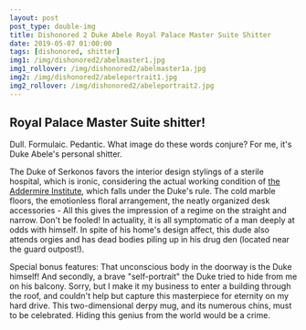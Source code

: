 ```yaml
---
layout: post
post_type: double-img
title: Dishonored 2 Duke Abele Royal Palace Master Suite Shitter
date: 2019-05-07 01:00:00
tags: [dishonored, shitter]
img1: /img/dishonored2/abelmaster1.jpg
img1_rollover: /img/dishonored2/abelmaster1a.jpg
img2: /img/dishonored2/abeleportrait1.jpg
img2_rollover: /img/dishonored2/abeleportrait2.jpg
---
```

## Royal Palace Master Suite shitter!

Dull. Formulaic. Pedantic. What image do these words conjure? For me, it's Duke Abele's personal shitter.

The Duke of Serkonos favors the interior design stylings of a sterile hospital, which is ironic, considering the actual working condition of [the Addermire Institute](https://gaming-thrones.com/2019/04/29/Addermire-Institute.html), which falls under the Duke's rule. The cold marble floors, the emotionless floral arrangement, the neatly organized desk accessories - All this gives the impression of a regime on the straight and narrow. Don't be fooled! In actuality, it is all symptomatic of a man deeply at odds with himself. In spite of his home's design affect, this dude also attends orgies and has dead bodies piling up in his drug den (located near the guard outpost!).

Special bonus features: That unconscious body in the doorway is the Duke himself! And secondly, a brave "self-portrait" the Duke tried to hide from me on his balcony. Sorry, but I make it my business to enter a building through the roof, and couldn't help but capture this masterpiece for eternity on my hard drive. This two-dimensional derpy mug, and its numerous chins, must to be celebrated. Hiding this genius from the world would be a crime.
